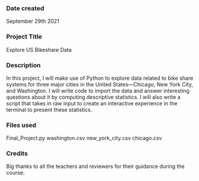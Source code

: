 ### Date created
September 29th 2021

### Project Title
Explore US Bikeshare Data

### Description
In this project, I will make use of Python to explore data related to bike share systems for three major cities in the United States—Chicago, New York City, and Washington.
I will write code to import the data and answer interesting questions about it by computing descriptive statistics.
I will also write a script that takes in raw input to create an interactive experience in the terminal to present these statistics.

### Files used
Final_Project.py
washington.csv
new_york_city.csv
chicago.csv

### Credits
Big thanks to all the teachers and reviewers for their guidance during the course.
